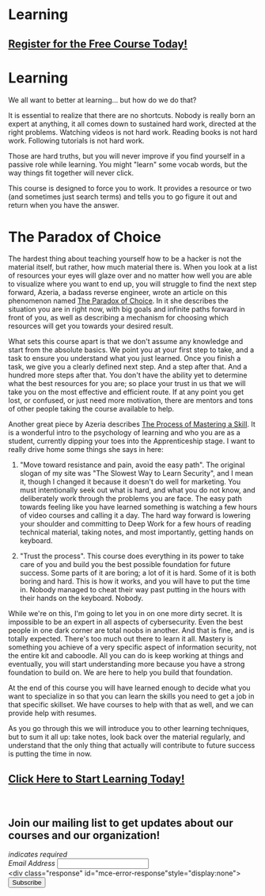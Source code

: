 # Learning
##  [Register for the Free Course Today!](https://roppers.thinkific.com/courses/computing-fundamentals)
# Learning
We all want to better at learning... but how do we do that?

It is essential to realize that there are no shortcuts. Nobody is really born an expert at anything, it all comes down to sustained hard work, directed at the right problems. Watching videos is not hard work. Reading books is not hard work. Following tutorials is not hard work.

Those are hard truths, but you will never improve if you find yourself in a passive role while learning. You might "learn" some vocab words, but the way things fit together will never click.

This course is designed to force you to work. It provides a resource or two (and sometimes just search terms) and tells you to go figure it out and return when you have the answer.


# The Paradox of Choice
The hardest thing about teaching yourself how to be a hacker is not the material itself, but rather, how much material there is. When you look at a list of resources your eyes will glaze over and no matter how well you are able to visualize where you want to end up, you will struggle to find the next step forward, Azeria, a badass reverse engineer, wrote an article on this phenomenon named [The Paradox of Choice](https://azeria-labs.com/paradox-of-choice?roppers). In it she describes the situation you are in right now, with big goals and infinite paths forward in front of you, as well as describing a mechanism for choosing which resources will get you towards your desired result.

What sets this course apart is that we don't assume any knowledge and start from the absolute basics. We point you at your first step to take, and a task to ensure you understand what you just learned. Once you finish a task, we give you a clearly defined next step. And a step after that. And a hundred more steps after that. You don't have the ability yet to determine what the best resources for you are; so place your trust in us that we will take you on the most effective and efficient route. If at any point you get lost, or confused, or just need more motivation, there are mentors and tons of other people taking the course available to help.


Another great piece by Azeria describes [The Process of Mastering a Skill](https://azeria-labs.com/the-process-of-mastering-a-skill?roppers/). It is a wonderful intro to the psychology of learning and who you are as a student, currently dipping your toes into the Apprenticeship stage. I want to really drive home some things she says in here:

1. "Move toward resistance and pain, avoid the easy path". The original slogan of my site was "The Slowest Way to Learn Security", and I mean it, though I changed it because it doesn't do well for marketing. You must intentionally seek out what is hard, and what you do not know, and deliberately work through the problems you are face. The easy path towards feeling like you have learned something is watching a few hours of video courses and calling it a day. The hard way forward is lowering your shoulder and committing to Deep Work for a few hours of reading technical material, taking notes, and most importantly, getting hands on keyboard.

2. "Trust the process". This course does everything in its power to take care of you and build you the best possible foundation for future success. Some parts of it are boring; a lot of it is hard. Some of it is both boring and hard. This is how it works, and you will have to put the time in. Nobody managed to cheat their way past putting in the hours with their hands on the keyboard. Nobody.

While we're on this, I'm going to let you in on one more dirty secret. It is impossible to be an expert in all aspects of cybersecurity. Even the best people in one dark corner are total noobs in another. And that is fine, and is totally expected. There's too much out there to learn it all. Mastery is something you achieve of a very specific aspect of information security, not the entire kit and caboodle. All you can do is keep working at things and eventually, you will start understanding more because you have a strong foundation to build on. We are here to help you build that foundation.

At the end of this course you will have learned enough to decide what you want to specialize in so that you can learn the skills you need to get a job in that specific skillset. We have courses to help with that as well, and we can provide help with resumes.

As you go through this we will introduce you to other learning techniques, but to sum it all up: take notes, look back over the material regularly, and understand that the only thing that actually will contribute to future success is putting the time in now.

##  [Click Here to Start Learning Today!](https://roppers.thinkific.com/courses/computing-fundamentals)
<br><div id="mc_embed_signup"><form action="https://gmail.us5.list-manage.com/subscribe/post?u=4d03cc5db483966f7e0fe17cc&amp;id=8d9620c4b7" method="post" id="mc-embedded-subscribe-form" name="mc-embedded-subscribe-form" class="validate" target="_blank" novalidate>  <div id="mc_embed_signup_scroll"><h2>Join our mailing list to get updates about our courses and our organization!</h2><div class="indicates-required"><span class="asterisk">*</span> indicates required</div><div class="mc-field-group">	<label for="mce-EMAIL">Email Address  <span class="asterisk">*</span></label>	<input type="email" value="" name="EMAIL" class="required email" id="mce-EMAIL"></div>	<div id="mce-responses" class="clear">		<div class="response" id="mce-error-response"style="display:none"></div>		<div class="response" id="mce-success-response" style="display:none"></div>	</div>    <!-- real people should not fill this in and expect good things - do not remove this or risk form bot signups-->    <div style="position: absolute; left: -5000px;" aria-hidden="true"><input type="text" name="b_4d03cc5db483966f7e0fe17cc_8d9620c4b7" tabindex="-1" value=""></div>    <div class="clear"><input type="submit" value="Subscribe" name="subscribe" id="mc-embedded-subscribe" class="button"></div>    </div></form></div><script type="text/javascript" src="//s3.amazonaws.com/downloads.mailchimp.com/js/mc-validate.js"></script><script type="text/javascript">(function($) {window.fnames = new Array(); window.ftypes = newArray();fnames[0]="EMAIL";ftypes[0]="email";}(jQuery));var $mcj = jQuery.noConflict(true);</script><!--End mc_embed_signup-->
